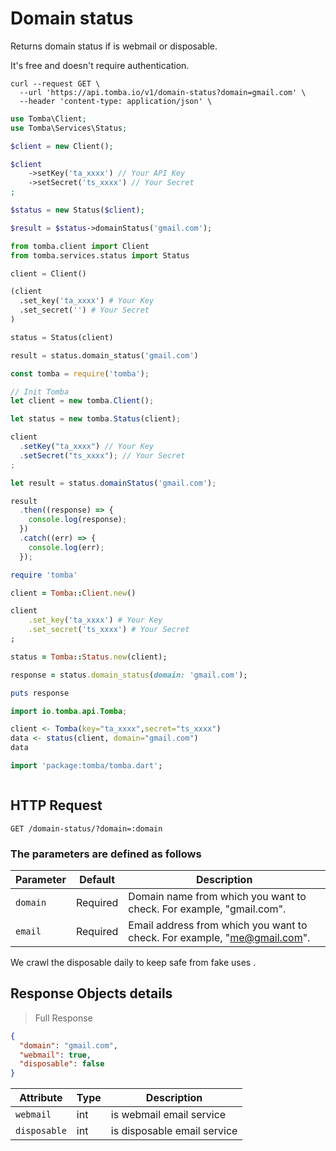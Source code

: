 # Domain status

Returns domain status if is webmail or disposable.

It's free and doesn't require authentication.

```shell
curl --request GET \
  --url 'https://api.tomba.io/v1/domain-status?domain=gmail.com' \
  --header 'content-type: application/json' \
```

```php
use Tomba\Client;
use Tomba\Services\Status;

$client = new Client();

$client
    ->setKey('ta_xxxx') // Your API Key
    ->setSecret('ts_xxxx') // Your Secret
;

$status = new Status($client);

$result = $status->domainStatus('gmail.com');

```

```python
from tomba.client import Client
from tomba.services.status import Status

client = Client()

(client
  .set_key('ta_xxxx') # Your Key
  .set_secret('') # Your Secret
)

status = Status(client)

result = status.domain_status('gmail.com')

```

```javascript
const tomba = require('tomba');

// Init Tomba
let client = new tomba.Client();

let status = new tomba.Status(client);

client
  .setKey("ta_xxxx") // Your Key
  .setSecret("ts_xxxx"); // Your Secret
;

let result = status.domainStatus('gmail.com');

result
  .then((response) => {
    console.log(response);
  })
  .catch((err) => {
    console.log(err);
  });

```

```ruby
require 'tomba'

client = Tomba::Client.new()

client
    .set_key('ta_xxxx') # Your Key
    .set_secret('ts_xxxx') # Your Secret
;

status = Tomba::Status.new(client);

response = status.domain_status(domain: 'gmail.com');

puts response

```

```java
import io.tomba.api.Tomba;

```

```r
client <- Tomba(key="ta_xxxx",secret="ts_xxxx")
data <- status(client, domain="gmail.com")
data

```

```dart
import 'package:tomba/tomba.dart';

```

```powershell

```

## HTTP Request

`GET /domain-status/?domain=:domain`

### The parameters are defined as follows

| Parameter | Default  | Description                                                              |
| --------- | -------- | ------------------------------------------------------------------------ |
| `domain`  | Required | Domain name from which you want to check. For example, "gmail.com".      |
| `email`   | Required | Email address from which you want to check. For example, "me@gmail.com". |

<aside class="notice">
We crawl the disposable daily to keep safe from fake uses .
</aside>

## Response  Objects details

> Full Response

```json
{
  "domain": "gmail.com",
  "webmail": true,
  "disposable": false
}
```

| Attribute    | Type | Description                 |
| ------------ | ---- | --------------------------- |
| `webmail`    | int  | is webmail email service    |
| `disposable` | int  | is disposable email service |
